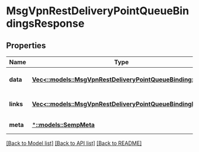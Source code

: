 # MsgVpnRestDeliveryPointQueueBindingsResponse

## Properties
Name | Type | Description | Notes
------------ | ------------- | ------------- | -------------
**data** | [**Vec<::models::MsgVpnRestDeliveryPointQueueBinding>**](MsgVpnRestDeliveryPointQueueBinding.md) |  | [optional] [default to null]
**links** | [**Vec<::models::MsgVpnRestDeliveryPointQueueBindingLinks>**](MsgVpnRestDeliveryPointQueueBindingLinks.md) |  | [optional] [default to null]
**meta** | [***::models::SempMeta**](SempMeta.md) |  | [default to null]

[[Back to Model list]](../README.md#documentation-for-models) [[Back to API list]](../README.md#documentation-for-api-endpoints) [[Back to README]](../README.md)


